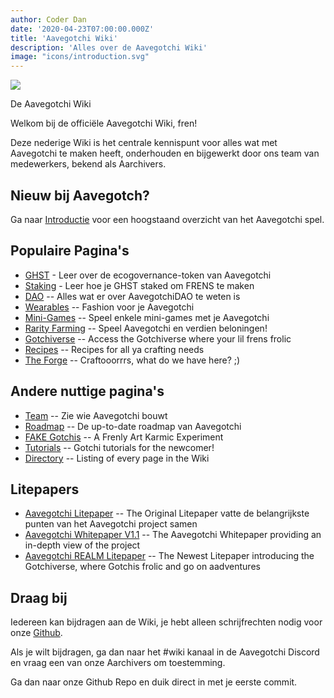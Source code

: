 ```yaml
---
author: Coder Dan
date: '2020-04-23T07:00:00.000Z'
title: 'Aavegotchi Wiki'
description: 'Alles over de Aavegotchi Wiki'
image: "icons/introduction.svg"
---
```


<div class="headerImageContainer">
<img class="headerImage" src="/icons/introduction.svg">
<p class="headerImageText">De Aavegotchi Wiki</p>
</div>

Welkom bij de officiële Aavegotchi Wiki, fren!

Deze nederige Wiki is het centrale kennispunt voor alles wat met Aavegotchi te maken heeft, onderhouden en bijgewerkt door ons team van medewerkers, bekend als Aarchivers.

## Nieuw bij Aavegotch?

Ga naar [Introductie](/introduction) voor een hoogstaand overzicht van het Aavegotchi spel.

## Populaire Pagina's
* [GHST](/ghst) - Leer over de ecogovernance-token van Aavegotchi
* [Staking](/staking) - Leer hoe je GHST staked om FRENS te maken
* [DAO](/dao) -- Alles wat er over AavegotchiDAO te weten is
* [Wearables](/wearables) -- Fashion voor je Aavegotchi
* [Mini-Games](/minigames) -- Speel enkele mini-games met je Aavegotchi
* [Rarity Farming](/rarity-farming) -- Speel Aavegotchi en verdien beloningen!
* [Gotchiverse](/gotchiverse) -- Access the Gotchiverse where your lil frens frolic
* [Recipes](/recipes) -- Recipes for all ya crafting needs
* [The Forge](/forge) -- Craftooorrrs, what do we have here? ;)

## Andere nuttige pagina's

* [Team](/team) -- Zie wie Aavegotchi bouwt
* [Roadmap](/roadmap) -- De up-to-date roadmap van Aavegotchi
* [FAKE Gotchis](https://www.fakegotchis.com/) -- A Frenly Art Karmic Experiment
* [Tutorials](/tutorials) -- Gotchi tutorials for the newcomer!
* [Directory](/directory) -- Listing of every page in the Wiki

## Litepapers

* [Aavegotchi Litepaper](https://docs.google.com/document/d/1aTijRP1Rd_Z8iu6IISWCct7TWRdzK3x-lfrucgM_7Cg/edit#heading=h.el8lgo9q7kkr) -- The Original Litepaper vatte de belangrijkste punten van het Aavegotchi project samen
* [Aavegotchi Whitepaper V1.1](https://docs.google.com/document/d/186zOapKeHNNJ9y8LIByQQ64rs0eJUlEF/) -- The Aavegotchi Whitepaper providing an in-depth view of the project
* [Aavegotchi REALM Litepaper](https://docs.google.com/document/d/1hUHF29F3_tByWd8ezSphYEE0gPJYg3K5CN1K-X3_WK8/edit) -- The Newest Litepaper introducing the Gotchiverse, where Gotchis frolic and go on aadventures

## Draag bij

Iedereen kan bijdragen aan de Wiki, je hebt alleen schrijfrechten nodig voor onze [Github](https://github.com/aavegotchi/aavegotchi-wiki).

Als je wilt bijdragen, ga dan naar het #wiki kanaal in de Aavegotchi Discord en vraag een van onze Aarchivers om toestemming.

Ga dan naar onze Github Repo en duik direct in met je eerste commit. 